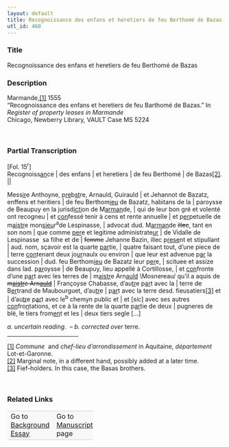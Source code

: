```yaml
---  
layout: default  
title: Recognoissance des enfans et heretiers de feu Berthomé de Bazas  
utl_id: 460
---
```


### Title

Recognoissance des enfans et heretiers de feu Berthomé de Bazas

### Description

<p>Marmande,<a href="#_ftn1" name="_ftnref1" title="" id="_ftnref1">[1]</a> 1555<br />
“Recognoissance des enfans et heretiers de feu Barthomé de Bazas.” In <em>Register of property leases in Marmande</em><br />
Chicago, Newberry Library, VAULT Case MS 5224</p>
<p> </p>


### Partial Transcription

<p>[Fol. 15<sup>r</sup>]<br />
Recognoiss<u>an</u>ce | des enfans | et heretiers | de feu Berthomé | de Bazas<a href="#_ftn2" name="_ftnref2" title="" id="_ftnref2">[2]</a>. ||</p>
<p>Mess<u>ir</u>e Anthoyne, p<u>re</u>b<u>st</u>re, Arnauld, Guirauld | et Jehannot de Bazatz, enffens et heritiers | de feu Berthom<u>ieu</u> de Bazatz, habitans de la | paroysse de Beaupuy en la jurisd<u>icti</u>on de <a name="_Hlk397953214" id="_Hlk397953214">M<u>arman</u>de</a>, | qui de leur bon gré et volenté ont recogneu | et <u>con</u>fessé tenir à cens et rente annuelle | et p<u>er</u>petuelle de m<u>aistr</u>e mon<u>sieu</u>r<sup>a</sup><a name="_Hlk397954404" id="_Hlk397954404">de Lespinasse</a>, | advocat dud. M<u>arman</u>de <s>illec</s>, tant en son nom | que comme <u>per</u>e et legitime administrate<u>ur</u> | de Vidalle de Lespinasse  sa filhe et de | <s>femme</s> Jehanne Bazin, illec p<u>rese</u>nt et stipullant | aud. nom, sçavoir est la quarte <u>par</u>tie, | quatre faisant tout, d’une piece de | terre <u>con</u>tenant deux jo<u>ur</u>naulx ou environ | que leur est advenue p<u>ar</u> la succession | dud. feu Berthom<u>ieu</u> de Bazatz leur p<u>er</u>e, | scituee et assize dans lad. p<u>ar</u>oysse | de Beaupuy, lieu appellé à Cortillosse, | et <u>con</u>fronte d’une p<u>ar</u>t avec les terres de | m<u>aistr</u>e Arn<u>auld</u> \Mosnereau/ qu’il a aquis de <s>m<u>aistr</u>e Arn<u>auld</u></s> | Françoyse Chabasse, d’au<u>tr</u>e p<u>ar</u>t avec la | terre de B<u>er</u>trand de Maubourguet, d’au<u>tr</u>e | p<u>ar</u>t avec la terre desd. fieusatiers<a href="#_ftn3" name="_ftnref3" title="" id="_ftnref3">[3]</a> et | d’au<u>tr</u>e p<u>ar</u>t avec le<sup>b</sup> chemyn public et | et [<em>sic</em>] avec ses autres <u>con</u>fro<u>n</u>tations, et ce à la rente de la quarte p<u>ar</u>tie de deux | pugneres de blé, le tiers from<u>en</u>t et les | deux tiers segle […]</p>
<p><em>a. uncertain reading</em>.  – <em>b. corrected over</em> terre.</p>
<div>
<hr align="left" size="1" width="33%" /><div id="ftn1"><a href="#_ftnref1" name="_ftn1" title="" id="_ftn1">[1]</a> <em>Commune</em>  and <em>chef-lieu d’arrondissement</em> in Aquitaine, <em>département</em> Lot-et-Garonne.</div>
<div id="ftn2"><a href="#_ftnref2" name="_ftn2" title="" id="_ftn2">[2]</a> Marginal note, in a different hand, possibly added at a later time.</div>
<div id="ftn3"><a href="#_ftnref3" name="_ftn3" title="" id="_ftn3">[3]</a> Fief-holders. In this case, the Basas brothers.
<p> </p>
</div>
</div>


### Related Links

<table border="0.5" cellpadding="1" cellspacing="1" style="width: 200px; background-color:#F8F8F8;">
    <tbody style="border-color:#ccc">
        <tr style="border-color:#ccc">
            <td>Go to <a href="https://centerfordigitalhumanities.github.io/Newberry-French-paleography/essay/460" target="_blank">Background Essay</a></td>
            <td>Go to <a href="https://centerfordigitalhumanities.github.io/Newberry-French-paleography/www/record.html?id=460" target="_blank">Manuscript</a> page</td>
        </tr>
    </tbody>
</table>
